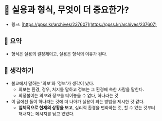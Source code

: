 # 💁 실용과 형식, 무엇이 더 중요한가?

- 링크: [https://ppss.kr/archives/237607](https://ppss.kr/archives/237607)

## 📝 요약   
- 형식은 실용의 결정체이고, 실용은 형식의 이유가 된다.  

## 🤔 생각하기   
- 불교에서 말하는 '의보'와 '정보'가 생각이 났다.
  - 의보는 환경, 경우, 처지를 말하고 정보는 그 환경에 속한 사람을 말한다.  
  - 의정불이는 의보와 정보를 떼어놓을 수 없다, 하나라는 것 
- 이 글에선 둘이 하나라는 것에 더 나아가 실용이 되는 방법을 제시한 것 같다.  
  - **입체적으로 현재의 상황을 보고**, 심리적 환경을 변화하는 것, 할 수 있는 것부터 해내자는 메시지를 담고 있었다. 